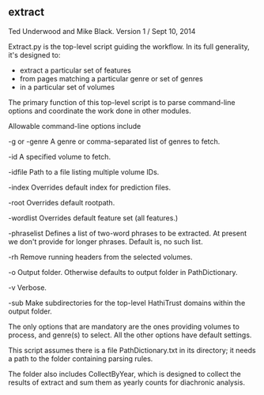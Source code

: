 extract
------

Ted Underwood and Mike Black.
Version 1 / Sept 10, 2014

Extract.py is the top-level script guiding the workflow. In its full generality,
it's designed to:

* extract a particular set of features
* from pages matching a particular genre or set of genres
* in a particular set of volumes

The primary function of this top-level script is to parse command-line options and coordinate
the work done in other modules.

Allowable command-line options include

 -g or -genre    A genre or comma-separated list of genres to fetch.
 
 -id             A specified volume to fetch.

 -idfile         Path to a file listing multiple volume IDs.

 -index          Overrides default index for prediction files.

 -root           Overrides default rootpath.

 -wordlist       Overrides default feature set (all features.)

 -phraselist     Defines a list of two-word phrases to be extracted. At present we don't
                 provide for longer phrases. Default is, no such list.

 -rh             Remove running headers from the selected volumes.

 -o              Output folder. Otherwise defaults to output folder in PathDictionary.

 -v              Verbose.

 -sub            Make subdirectories for the top-level HathiTrust domains within the
                 output folder.

The only options that are mandatory are the ones providing volumes to process, and genre(s) to
select. All the other options have default settings.

This script assumes there is a file PathDictionary.txt in its directory; it needs a path to
the folder containing parsing rules.

The folder also includes CollectByYear, which is designed to collect the results of extract and sum them as yearly counts for diachronic analysis.
